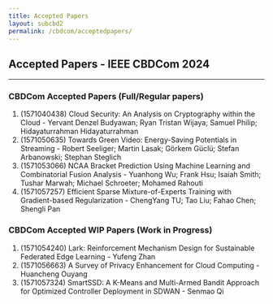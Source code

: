 ```yaml
---
title: Accepted Papers
layout: subcbd2
permalink: /cbdcom/acceptedpapers/
---
```


<h2>Accepted Papers - IEEE CBDCom 2024</h2>
<hr/>

<h3>CBDCom Accepted Papers (Full/Regular papers)</h3>
<ol><li>
(1571040438) Cloud Security: An Analysis on Cryptography within the Cloud	- Yervant Denzel Budyawan; Ryan Tristan Wijaya; Samuel Philip; Hidayaturrahman Hidayaturrahman
<br/></li><li>(1571050635) Towards Green Video: Energy-Saving Potentials in Streaming	- Robert Seeliger; Martin Lasak; Görkem Güclü; Stefan Arbanowski; Stephan Steglich
<br/></li><li>(1571053066) NCAA Bracket Prediction Using Machine Learning and Combinatorial Fusion Analysis - Yuanhong Wu; Frank Hsu; Isaiah Smith; Tushar Marwah; Michael Schroeter; Mohamed Rahouti
<br/></li><li>(1571057257) Efficient Sparse Mixture-of-Experts Training with Gradient-based Regularization - ChengYang TU; Tao Liu; Fahao Chen; Shengli Pan
</li></ol>

<h3>CBDCom Accepted WIP Papers (Work in Progress)</h3>
<ol><li>
(1571054240) Lark: Reinforcement Mechanism Design for Sustainable Federated Edge Learning - Yufeng Zhan
<br/></li><li>(1571056663) A Survey of Privacy Enhancement for Cloud Computing - Huancheng Ouyang
<br/></li><li>(1571057324) SmartSSD: A K-Means and Multi-Armed Bandit Approach for Optimized Controller Deployment in SDWAN - Senmao Qi
</li></ol>
